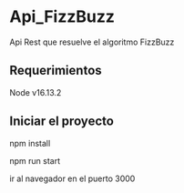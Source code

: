 # Api_FizzBuzz
Api Rest que resuelve el algoritmo FizzBuzz

## Requerimientos
Node v16.13.2

## Iniciar el proyecto
npm install

npm run start

ir al navegador en el puerto 3000
